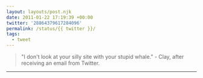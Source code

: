 ```yaml
---
layout: layouts/post.njk
date: 2011-01-22 17:19:39 +00:00
twitter: '28864379617284096'
permalink: /status/{{ twitter }}/
tags: 
  - tweet
---
```


> "I don't look at your silly site with your stupid whale." - Clay, after receiving an email from Twitter.

---
